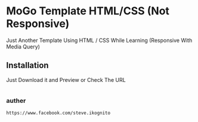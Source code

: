 # MoGo Template HTML/CSS (Not Responsive)

Just Another Template Using HTML / CSS While Learning (Responsive With Media Query)

## Installation

Just Download it and Preview or Check The URL

```

```
### auther
```
https://www.facebook.com/steve.ikognito
```
